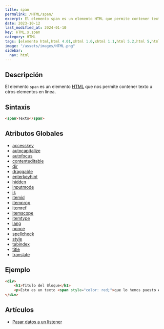 ```yaml
---
title: span
permalink: /HTML/span/
excerpt: El elemento span es un elemento HTML que permite contener texto u otros elementos en línea.
date: 2023-10-12
last_modified_at: 2024-01-10
key: HTML.s.span
category: HTML
tags: [elemento html,html 4.01,xhtml 1.0,xhtml 1.1,html 5.2,html 5,html 5.1]
image: "/assets/images/HTML.png"
sidebar:
  nav: html
---
```


## Descripción


El elemento `span` es un elemento [HTML](https://www.manualweb.net/html/) que nos permite contener texto u otros elementos en línea.


## Sintaxis


```html
<span>Texto</span>
```


## Atributos Globales

- [accesskey](https://www.w3api.com/HTML/accesskey/)
- [autocapitalize](https://www.w3api.com/HTML/autocapitalize/)
- [autofocus](https://www.w3api.com/HTML/autofocus/)
- [contenteditable](https://www.w3api.com/HTML/contenteditable/)
- [dir](https://www.w3api.com/HTML/dir/)
- [draggable](https://www.w3api.com/HTML/draggable/)
- [enterkeyhint](https://www.w3api.com/HTML/enterkeyhint/)
- [hidden](https://www.w3api.com/HTML/hidden/)
- [inputmode](https://www.w3api.com/HTML/inputmode/)
- [is](https://www.w3api.com/HTML/is/)
- [itemid](https://www.w3api.com/HTML/itemid/)
- [itemprop](https://www.w3api.com/HTML/itemprop/)
- [itemref](https://www.w3api.com/HTML/itemref/)
- [itemscope](https://www.w3api.com/HTML/itemscope/)
- [itemtype](https://www.w3api.com/HTML/itemtype/)
- [lang](https://www.w3api.com/HTML/lang/)
- [nonce](https://www.w3api.com/HTML/nonce/)
- [spellcheck](https://www.w3api.com/HTML/spellcheck/)
- [style](https://www.w3api.com/HTML/style/)
- [tabindex](https://www.w3api.com/HTML/tabindex/)
- [title](https://www.w3api.com/HTML/title/)
- [translate](https://www.w3api.com/HTML/translate/)

## Ejemplo


```html
<div>
	<h1>Titulo del Bloque</h1>
	<p>Esto es un texto <span style="color: red;">que lo hemos puesto en rojo.</span></p>
</div>
```


## Artículos

- [Pasar datos a un listener](https://lineadecodigo.com/dom/pasar-datos-a-un-listener/)

